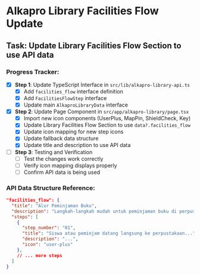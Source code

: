 # Alkapro Library Facilities Flow Update

## Task: Update Library Facilities Flow Section to use API data

### Progress Tracker:

- [x] **Step 1**: Update TypeScript Interface in `src/lib/alkapro-library-api.ts`
  - [x] Add `facilities_flow` interface definition
  - [x] Add `FacilitiesFlowStep` interface
  - [x] Update main `AlkaproLibraryData` interface

- [x] **Step 2**: Update Page Component in `src/app/alkapro-library/page.tsx`
  - [x] Import new icon components (UserPlus, MapPin, ShieldCheck, Key)
  - [x] Update Library Facilities Flow Section to use `data?.facilities_flow`
  - [x] Update icon mapping for new step icons
  - [x] Update fallback data structure
  - [x] Update title and description to use API data

- [ ] **Step 3**: Testing and Verification
  - [ ] Test the changes work correctly
  - [ ] Verify icon mapping displays properly
  - [ ] Confirm API data is being used

### API Data Structure Reference:
```json
"facilities_flow": {
  "title": "Alur Peminjaman Buku",
  "description": "Langkah-langkah mudah untuk peminjaman buku di perpustakaan Alkapro Library",
  "steps": [
    {
      "step_number": "01",
      "title": "Siswa atau peminjam datang langsung ke perpustakaan...",
      "description": "...",
      "icon": "user-plus"
    },
    // ... more steps
  ]
}
